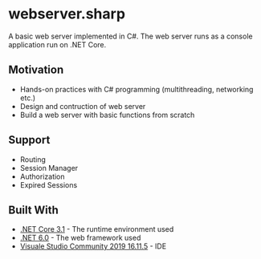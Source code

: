 # webserver.sharp

A basic web server implemented in C#. The web server runs as a console application run on .NET Core.

## Motivation
- Hands-on practices with C# programming (multithreading, networking etc.)
- Design and contruction of web server
- Build a web server with basic functions from scratch

## Support
- Routing
- Session Manager
- Authorization
- Expired Sessions
 
## Built With

* [.NET Core 3.1](https://dotnet.microsoft.com/en-us/download/dotnet/3.1) - The runtime environment used
* [.NET 6.0](https://dotnet.microsoft.com/en-us/download/dotnet/6.0) - The web framework used 
* [Visuale Studio Community 2019 16.11.5](https://visualstudio.microsoft.com/zh-hans/vs/older-downloads/) - IDE

